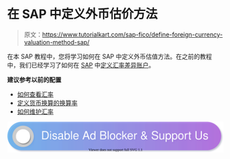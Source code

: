 # 在 SAP 中定义外币估价方法

> 原文：<https://www.tutorialkart.com/sap-fico/define-foreign-currency-valuation-method-sap/>

在本 SAP 教程中，您将学习如何在 SAP 中定义外币估值方法。在之前的教程中，我们已经学习了如何在 [SAP](https://www.tutorialkart.com/sap/what-is-sap-definition-of-erp-sap-systems/) 中[定义汇率差异账户](https://www.tutorialkart.com/sap-fico/define-accounts-for-exchange-differences-in-sap/)。

**建议参考以前的配置**

*   [如何查看汇率](https://www.tutorialkart.com/sap-fico/check-exchange-rate-types-sap/)
*   [定义货币换算的换算率](https://www.tutorialkart.com/sap-fico/define-translation-ratios-for-currency-translation-in-sap/)
*   [如何维护汇率](https://www.tutorialkart.com/sap-fico/how-to-enter-exchange-rates-in-sap/)

[![](img/925da31b32d6bc3827932f6c8afb11bb.png)](https://www.tutorialkart.com/)